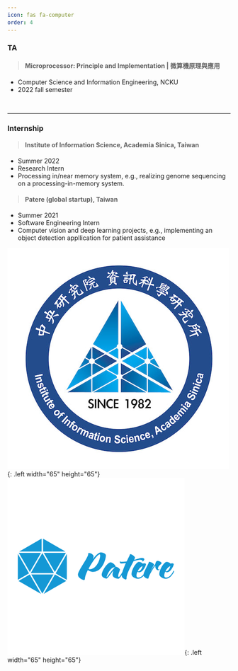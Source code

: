 ```yaml
---
icon: fas fa-computer
order: 4
---
```


### TA

> #### Microprocessor: Principle and Implementation | 微算機原理與應用
- Computer Science and Information Engineering, NCKU
- 2022 fall semester
  
<br>

***

### Internship

> #### Institute of Information Science, Academia Sinica, Taiwan
- Summer 2022
- Research Intern    
- Processing in/near memory system, e.g., realizing genome sequencing on a processing-in-memory system.    

> #### Patere (global startup), Taiwan
- Summer 2021  
- Software Engineering Intern   
- Computer vision and deep learning projects, e.g., implementing an object detection appllication for patient assistance   

![](/assets/img/iislogo.png){: .left width="65" height="65"} 
![](/assets/img/patere.png){: .left width="65" height="65"} 




